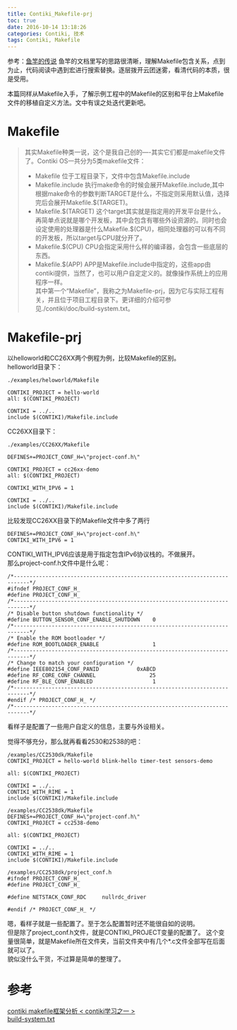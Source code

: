 ```yaml
---
title: Contiki_Makefile-prj
toc: true
date: 2016-10-14 13:18:26
categories: Contiki, 技术
tags: Contiki, Makefile
---
```


参考：[鱼竿的传说](http://www.cnblogs.com/chineseboy/archive/2014/07.html)
鱼竿的文档里写的思路很清晰，理解Makefile包含关系，点到为止，代码阅读中遇到宏进行搜索替换。逐层拨开云团迷雾，看清代码的本质，很是受用。

本篇同样从Makefile入手，了解示例工程中的Makefile的区别和平台上Makefile文件的移植自定义方法。文中有误之处迭代更新吧。

<!--more-->

# Makefile
> 其实Makefile种类一说，这个是我自己创的—-其实它们都是makefile文件了。Contiki OS一共分为5类makefile文件：
> * Makefile 位于工程目录下，文件中包含Makefile.include
> * Makefile.include 执行make命令的时候会展开Makefile.include,其中根据make命令的参数判断TARGET是什么，不指定则采用默认值，选择完后会展开Makefile.\$(TARGET)。
> * Makefile.\$(TARGET) 这个target其实就是指定用的开发平台是什么，再简单点说就是哪个开发板，其中会包含有哪些外设资源的。同时也会设定使用的处理器是什么Makefile.\$(CPU)，相同处理器的可以有不同的开发板，所以target与CPU就分开了。
> * Makefile.\$(CPU) CPU会指定采用什么样的编译器，会包含一些底层的东西。
> * Makefile.\$(APP) APP是Makefile.include中指定的，这些app由contiki提供，当然了，也可以用户自定定义的。就像操作系统上的应用程序一样。  
其中第一个“Makefile”，我称之为Makefile-prj，因为它与实际工程有关，并且位于项目工程目录下。更详细的介绍可参见./contiki/doc/build-system.txt。

# Makefile-prj
以helloworld和CC26XX两个例程为例，比较Makefile的区别。  
helloworld目录下：
```
./examples/heloworld/Makefile

CONTIKI_PROJECT = hello-world
all: $(CONTIKI_PROJECT)

CONTIKI = ../..
include $(CONTIKI)/Makefile.include
```

CC26XX目录下：
```
./examples/CC26XX/Makefile

DEFINES+=PROJECT_CONF_H=\"project-conf.h\"

CONTIKI_PROJECT = cc26xx-demo
all: $(CONTIKI_PROJECT)

CONTIKI_WITH_IPV6 = 1

CONTIKI = ../..
include $(CONTIKI)/Makefile.include
```
比较发现CC26XX目录下的Makefile文件中多了两行
```
DEFINES+=PROJECT_CONF_H=\"project-conf.h\"
CONTIKI_WITH_IPV6 = 1
```
CONTIKI_WITH_IPV6应该是用于指定包含IPv6协议栈的。不做展开。  
那么project-conf.h文件中是什么呢：
```
/*---------------------------------------------------------------------------*/
#ifndef PROJECT_CONF_H_
#define PROJECT_CONF_H_
/*---------------------------------------------------------------------------*/
/* Disable button shutdown functionality */
#define BUTTON_SENSOR_CONF_ENABLE_SHUTDOWN    0
/*---------------------------------------------------------------------------*/
/* Enable the ROM bootloader */
#define ROM_BOOTLOADER_ENABLE                 1
/*---------------------------------------------------------------------------*/
/* Change to match your configuration */
#define IEEE802154_CONF_PANID            0xABCD
#define RF_CORE_CONF_CHANNEL                 25
#define RF_BLE_CONF_ENABLED                   1
/*---------------------------------------------------------------------------*/
#endif /* PROJECT_CONF_H_ */
/*---------------------------------------------------------------------------*/
```
看样子是配置了一些用户自定义的信息，主要与外设相关。

觉得不够充分，那么就再看看2530和2538的吧：
```
/examples/CC2530dk/Makefile
CONTIKI_PROJECT = hello-world blink-hello timer-test sensors-demo

all: $(CONTIKI_PROJECT) 

CONTIKI = ../..
CONTIKI_WITH_RIME = 1
include $(CONTIKI)/Makefile.include
```
```
/examples/CC2538dk/Makefile
DEFINES+=PROJECT_CONF_H=\"project-conf.h\"
CONTIKI_PROJECT = cc2538-demo

all: $(CONTIKI_PROJECT)

CONTIKI = ../..
CONTIKI_WITH_RIME = 1
include $(CONTIKI)/Makefile.include
```
```
/examples/CC2538dk/project_conf.h
#ifndef PROJECT_CONF_H_
#define PROJECT_CONF_H_

#define NETSTACK_CONF_RDC     nullrdc_driver

#endif /* PROJECT_CONF_H_ */
```

嗯，看样子就是一些配置了。至于怎么配置暂时还不能很自如的说明。  
但是除了project_conf.h文件，就是CONTIKI_PROJECT变量的配置了。
这个变量很简单，就是Makefile所在文件夹，当前文件夹中有几个*.c文件全部写在后面就可以了。  
貌似没什么干货，不过算是简单的整理了。

# 参考
[contiki makefile框架分析 < contiki学习之一 >](http://www.cnblogs.com/chineseboy/p/3844981.html)  
[build-system.txt](https://github.com/contiki-os/contiki/blob/master/doc/build-system.txt) 